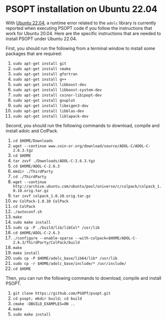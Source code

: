 PSOPT installation on Ubuntu 22.04
=====


With [Ubuntu 22.04](https://releases.ubuntu.com/22.04/), a runtime error related to the `adolc` library is currently reported when executing PSOPT code if you follow the instructions that work for Ubuntu 20.04. Here are the specific instructions that are needed to install PSOPT under Ubuntu 22.04.


First, you should run the following from a terminal window to install some packages that are required:

1. `sudo apt-get install git`
2. `sudo apt-get install cmake`
3. `sudo apt-get install gfortran`
4. `sudo apt-get install g++`
5. `sudo apt-get install libboost-dev`
6. `sudo apt-get install libboost-system-dev`
7. `sudo apt-get install coinor-libipopt-dev`
8. `sudo apt-get install gnuplot`
9. `sudo apt-get install libeigen3-dev`
10. `sudo apt-get install libblas-dev`
11. `sudo apt-get install liblapack-dev`

Second, you should run the following commands to download, compile and install adolc and ColPack.

1. `cd $HOME/Downloads`
2. `wget --continue www.coin-or.org/download/source/ADOL-C/ADOL-C-2.6.3.tgz`
3. `cd $HOME`
4. `tar zxvf ./Downloads/ADOL-C-2.6.3.tgz`
5. `cd $HOME/ADOL-C-2.6.3`
6. `mkdir ./ThirdParty`
7. `cd ./ThirdParty`
8. `wget --continue http://archive.ubuntu.com/ubuntu/pool/universe/c/colpack/colpack_1.0.10.orig.tar.gz`
9. `tar zxvf colpack_1.0.10.orig.tar.gz`
10. `mv ColPack-1.0.10 ColPack`
11. `cd ColPack`
12. `./autoconf.sh`
13. `make`
14. `sudo make install`
15. `sudo cp -P ./build/lib/libCol* /usr/lib`
16. `cd $HOME/ADOL-C-2.6.3`
17. `./configure --enable-sparse --with-colpack=$HOME/ADOL-C-2.6.3/ThirdParty/ColPack/build`
18. `make`
19. `make install`
20. `sudo cp -P $HOME/adolc_base/lib64/lib* /usr/lib`
21. `sudo cp -r $HOME/adolc_base/include/* /usr/include/`
22. `cd $HOME`

Then, you can run the following commands to download, compile and install PSOPT.

1. `git clone https://github.com/PSOPT/psopt.git`
2. `cd psopt; mkdir build; cd build`
3. `cmake -DBUILD_EXAMPLES=ON ..`
4. `make`
5. `sudo make install`
